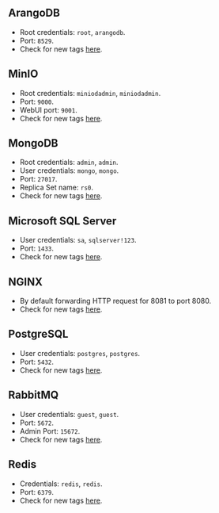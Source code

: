 ## ArangoDB
- Root credentials: `root`, `arangodb`.
- Port: `8529`.
- Check for new tags [here](https://hub.docker.com/_/arangodb).

## MinIO
- Root credentials: `miniodadmin`, `miniodadmin`.
- Port: `9000`.
- WebUI port: `9001`.
- Check for new tags [here](https://hub.docker.com/r/minio/minio).

## MongoDB
- Root credentials: `admin`, `admin`.
- User credentials: `mongo`, `mongo`.
- Port: `27017`.
- Replica Set name: `rs0`.
- Check for new tags [here](https://github.com/docker-library/docs/blob/master/mongo/README.md#simple-tags).

## Microsoft SQL Server
- User credentials: `sa`, `sqlserver!123`.
- Port: `1433`.
- Check for new tags [here](https://mcr.microsoft.com/en-us/product/mssql/server/tags).

## NGINX
- By default forwarding HTTP request for 8081 to port 8080.
- Check for new tags [here](https://hub.docker.com/_/nginx).

## PostgreSQL
- User credentials: `postgres`, `postgres`.
- Port: `5432`.
- Check for new tags [here](https://hub.docker.com/_/postgres).

## RabbitMQ
- User credentials: `guest`, `guest`.
- Port: `5672`.
- Admin Port: `15672`.
- Check for new tags [here](https://hub.docker.com/_/rabbitmq).

## Redis
- Credentials: `redis`, `redis`.
- Port: `6379`.
- Check for new tags [here](https://hub.docker.com/_/redis).
